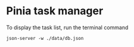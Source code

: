 # Pinia task manager


To display the task list, run the terminal command 
```
json-server -w ./data/db.json
```


